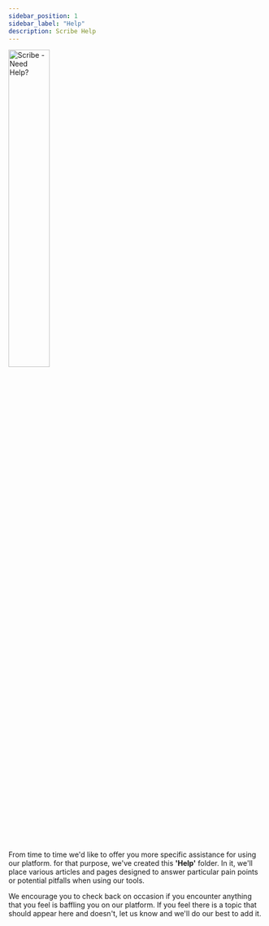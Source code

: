 ```yaml
---
sidebar_position: 1
sidebar_label: "Help"
description: Scribe Help
---
```


<div style={{"textAlign": "center"}}><img src='../../../img/help/need-help.jpg' alt='Scribe - Need Help?' width='40%'/></div>

From time to time we'd like to offer you more specific assistance for using our platform. for that purpose, we've created this <b>'Help'</b> folder. In it, we'll place various articles and pages designed to answer particular pain points or potential pitfalls when using our tools.

We encourage you to check back on occasion if you encounter anything that you feel is baffling you on our platform. If you feel there is a topic that should appear here and doesn't, let us know and we'll do our best to add it. 